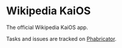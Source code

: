 # Wikipedia KaiOS

The official Wikipedia KaiOS app.

Tasks and issues are tracked on [Phabricator](https://phabricator.wikimedia.org/project/profile/4305/).
